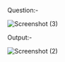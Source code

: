 Question:-

![Screenshot (3)](https://github.com/ak2521/Java-Basic/assets/93378378/2316fc7e-8556-4de9-98f9-1a9ff556b98b)


Output:-

![Screenshot (2)](https://github.com/ak2521/Java-Basic/assets/93378378/ec8d9d6c-7be1-4cb9-abdb-3e2719de604f)
